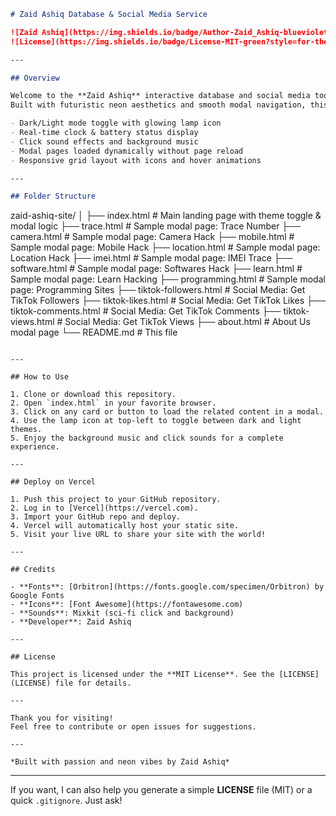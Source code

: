 ```markdown
# Zaid Ashiq Database & Social Media Service

![Zaid Ashiq](https://img.shields.io/badge/Author-Zaid_Ashiq-blueviolet?style=for-the-badge)
![License](https://img.shields.io/badge/License-MIT-green?style=for-the-badge)

---

## Overview

Welcome to the **Zaid Ashiq** interactive database and social media toolkit web app.  
Built with futuristic neon aesthetics and smooth modal navigation, this site offers various hacking tools, social media service pages, and an immersive sci-fi vibe.

- Dark/Light mode toggle with glowing lamp icon  
- Real-time clock & battery status display  
- Click sound effects and background music  
- Modal pages loaded dynamically without page reload  
- Responsive grid layout with icons and hover animations

---

## Folder Structure

```

zaid-ashiq-site/
│
├── index.html               # Main landing page with theme toggle & modal logic
├── trace.html               # Sample modal page: Trace Number
├── camera.html              # Sample modal page: Camera Hack
├── mobile.html              # Sample modal page: Mobile Hack
├── location.html            # Sample modal page: Location Hack
├── imei.html                # Sample modal page: IMEI Trace
├── software.html            # Sample modal page: Softwares Hack
├── learn.html               # Sample modal page: Learn Hacking
├── programming.html         # Sample modal page: Programming Sites
├── tiktok-followers.html    # Social Media: Get TikTok Followers
├── tiktok-likes.html        # Social Media: Get TikTok Likes
├── tiktok-comments.html     # Social Media: Get TikTok Comments
├── tiktok-views.html        # Social Media: Get TikTok Views
├── about.html               # About Us modal page
└── README.md                # This file

```

---

## How to Use

1. Clone or download this repository.
2. Open `index.html` in your favorite browser.
3. Click on any card or button to load the related content in a modal.
4. Use the lamp icon at top-left to toggle between dark and light themes.
5. Enjoy the background music and click sounds for a complete experience.

---

## Deploy on Vercel

1. Push this project to your GitHub repository.
2. Log in to [Vercel](https://vercel.com).
3. Import your GitHub repo and deploy.
4. Vercel will automatically host your static site.
5. Visit your live URL to share your site with the world!

---

## Credits

- **Fonts**: [Orbitron](https://fonts.google.com/specimen/Orbitron) by Google Fonts  
- **Icons**: [Font Awesome](https://fontawesome.com)  
- **Sounds**: Mixkit (sci-fi click and background)  
- **Developer**: Zaid Ashiq

---

## License

This project is licensed under the **MIT License**. See the [LICENSE](LICENSE) file for details.

---

Thank you for visiting!  
Feel free to contribute or open issues for suggestions.

---

*Built with passion and neon vibes by Zaid Ashiq*
```

---

If you want, I can also help you generate a simple **LICENSE** file (MIT) or a quick `.gitignore`. Just ask!
